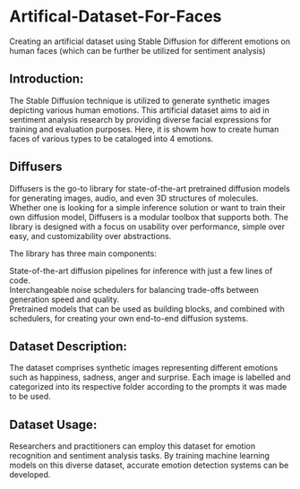 # Artifical-Dataset-For-Faces
Creating an artificial dataset using Stable Diffusion for different emotions on human faces (which can be further be utilized for sentiment analysis)  
## Introduction:
The Stable Diffusion technique is utilized to generate synthetic images depicting various human emotions. This artificial dataset aims to aid in sentiment analysis research by providing diverse facial expressions for training and evaluation purposes. Here, it is showm how to create human faces of various types to be cataloged into 4 emotions.    

## Diffusers
Diffusers is the go-to library for state-of-the-art pretrained diffusion models for generating images, audio, and even 3D structures of molecules. Whether one is looking for a simple inference solution or want to train their own diffusion model, Diffusers is a modular toolbox that supports both. The library is designed with a focus on usability over performance, simple over easy, and customizability over abstractions.

The library has three main components:

State-of-the-art diffusion pipelines for inference with just a few lines of code.  
Interchangeable noise schedulers for balancing trade-offs between generation speed and quality.  
Pretrained models that can be used as building blocks, and combined with schedulers, for creating your own end-to-end diffusion systems.  
## Dataset Description:
The dataset comprises synthetic images representing different emotions such as happiness, sadness, anger and surprise. Each image is labelled and categorized into its  respective folder according to the prompts it was made to be used.  
## Dataset Usage:
Researchers and practitioners can employ this dataset for emotion recognition and sentiment analysis tasks. By training machine learning models on this diverse dataset, accurate emotion detection systems can be developed.
